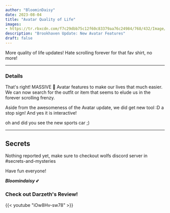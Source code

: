 ```yaml
---
author: "BloominDaisy"
date: 2023-08-04
title: "Avatar Quality of Life"
images:
- https://tr.rbxcdn.com/f7c29dbb75c12f60c83379aa76c24984/768/432/Image/Png
description: "Brookhaven Update: New Avatar Features"
draft: false
---
```


More quality of life updates! Hate scrolling forever for that fav shirt, no more!


---

### Details

That's right! MASSIVE <span class="emojify">🤯</span> Avatar features to make our lives that much easier. We can now search for the outfit or item that seems to elude us in the forever scrolling frenzy.

Aside from the awesomeness of the Avatar update, we did get new tool :D a stop sign! And yes it is interactive!

oh and did you see the new sports car ;) 



---

## Secrets

Nothing reported yet, make sure to checkout wolfs discord server in #secrets-and-mysteries 

Have fun everyone!

_**Bloomindaisy**_ <span class="nowrap"><span class="emojify">💕</span>


### Check out Darzeth's Review!

{{< youtube "iOw8Hv-sw78" >}}